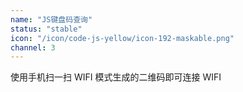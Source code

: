 ```yaml
---
name: "JS键盘码查询"
status: "stable"
icon: "/icon/code-js-yellow/icon-192-maskable.png"
channel: 3
---
```


使用手机扫一扫 WIFI 模式生成的二维码即可连接 WIFI
